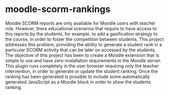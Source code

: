 moodle-scorm-rankings
=====================

Moodle SCORM reports are only available for Moodle users with teacher role. However, there educational scenarios that require to have access to this reports by the students, for example, to add a gasification strategy to the course, in order to foster the competition between students. This project addresses this problem, providing the ability to generate a student rank in a particular SCORM activity that can be later on accessed by the students. The objective of this project has been to create a Moodle extension that is simple to use and have zero-installation requirements in the Moodle server. This plugin runs completely in the user browser requiring only the teacher intervention, in order to generate or update the student ranking. Once the ranking has been generated is possible to include some automatically generated JavaScript as a Moodle block in order to show the students ranking.
